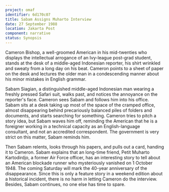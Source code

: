 ```yaml
---
project: omaf
identifier: 6d170c07
title: Sabam Assigns Muharto Interview
date: 27 September 1988 
location: Jakarta Post
component: narrative
status: Synopsis
---
```


Cameron Bishop, a well-groomed American in his mid-twenties who displays the intellectual arrogance of an Ivy-league post-grad student, stands at the desk of a middle-aged
Indonesian reporter, his shirt wrinkled and sweaty from a long day on his beat. Cameron points to a sheet
of paper on the desk and lectures the older man in a condescending
manner about his minor mistakes in English grammar. 

Sabam Siagian, a distinguished
middle-aged Indonesian man wearing a freshly pressed Safari suit, walks
past, and notices the annoyance on the reporter's face. Cameron sees Sabam
and follows him into his office. Sabam sits
at a desk  taking up most of the space of the cramped office, almost disappearing behind precariously balanced piles of
folders and documents, and starts searching for something. Cameron tries
to pitch a story idea, but Sabam waves him off, reminding the American
that he is a foreigner working in a technical capacity as an English-language consultant, and not an
accredited correspondent. The government is very strict on this matter, Sabam reminds him. 

Then Sabam relents, looks through his papers, and pulls out a
card, handing it to Cameron. Sabam explains that an long-time friend, Petit
Muharto Kartodirdjo, a former Air Force officer, has an interesting
story to tell about an American blockade runner who mysteriously
vanished on 1 October 1948. The coming Saturday will mark the 40-year
anniversary of the disappearance. Since this is only a feature story in
a weekend edition about a historical incident, there is no harm in
letting Cameron do the interview. Besides, Sabam continues, no one else
has time to spare.